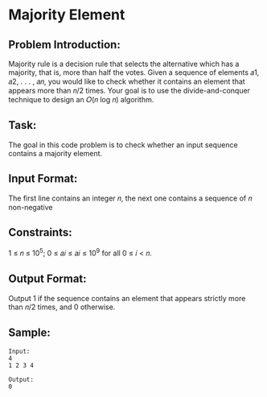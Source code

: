 # Majority Element

## Problem Introduction:

Majority rule is a decision rule that selects the alternative which has a majority,
that is, more than half the votes.
Given a sequence of elements 𝑎1, 𝑎2, . . . , 𝑎𝑛, you would like to check whether
it contains an element that appears more than 𝑛/2 times. Your goal is to use the divide-and-conquer technique to design an 𝑂(𝑛 log 𝑛) algorithm.

## Task:

The goal in this code problem is to check whether an input sequence contains a majority element.

## Input Format:

The first line contains an integer 𝑛, the next one contains a sequence of 𝑛 non-negative

## Constraints:

1 ≤ 𝑛 ≤ 10<sup>5</sup>; 0 ≤ 𝑎𝑖 ≤ 𝑎𝑖 ≤ 10<sup>9</sup> for all 0 ≤ 𝑖 < 𝑛.

## Output Format:

Output 1 if the sequence contains an element that appears strictly more than 𝑛/2 times, and 0 otherwise.

## Sample:

```
Input:
4
1 2 3 4

Output:
0

```
